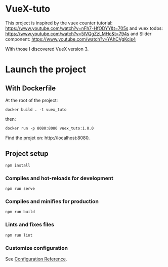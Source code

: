 # VueX-tuto

This project is inspired by the vuex counter tutorial: https://www.youtube.com/watch?v=nFh7-HfODYY&t=705s
and vuex todos: https://www.youtube.com/watch?v=5lVQgZzLMHc&t=794s
and Slider component: https://www.youtube.com/watch?v=YAhCVgKcis4

With those I discovered VueX version 3.

# Launch the project

## With Dockerfile

At the root of the project: 

    docker build . -t vuex_tuto

then: 

    docker run -p 8080:8080 vuex_tuto:1.0.0

Find the projet on: http://localhost:8080.

## Project setup
```
npm install
```

### Compiles and hot-reloads for development
```
npm run serve
```

### Compiles and minifies for production
```
npm run build
```

### Lints and fixes files
```
npm run lint
```

### Customize configuration
See [Configuration Reference](https://cli.vuejs.org/config/).
